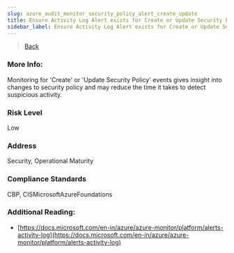 ```yaml
---
slug: azure_audit_monitor_security_policy_alert_create_update
title: Ensure Activity Log Alert exists for Create or Update Security Policy
sidebar_label: Ensure Activity Log Alert exists for Create or Update Security Policy
---
```

> [Back](../../azuremonitoraudit)

### More Info:
Monitoring for 'Create' or 'Update Security Policy' events gives insight into changes to security policy and may reduce the time it takes to detect suspicious activity.

### Risk Level
Low

### Address
Security, Operational Maturity

### Compliance Standards
CBP, CISMicrosoftAzureFoundations

### Additional Reading:
- [https://docs.microsoft.com/en-in/azure/azure-monitor/platform/alerts-activity-log](https://docs.microsoft.com/en-in/azure/azure-monitor/platform/alerts-activity-log) 
